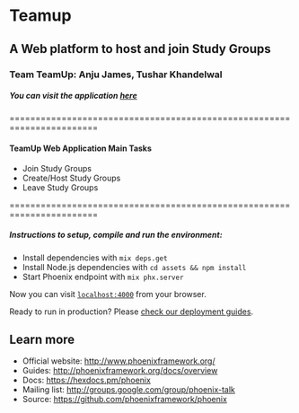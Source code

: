 # Teamup

## A Web platform to host and join Study Groups
### Team TeamUp:  Anju James, Tushar Khandelwal
##### You can visit the application [here](http://teamup.curiousmind.tech)

=======================================================================
 #### TeamUp Web Application Main Tasks 
 
  * Join Study Groups
  * Create/Host Study Groups
  * Leave Study Groups
  
=======================================================================

##### Instructions to setup, compile and run the environment:

  * Install dependencies with `mix deps.get`
  * Install Node.js dependencies with `cd assets && npm install`
  * Start Phoenix endpoint with `mix phx.server`

Now you can visit [`localhost:4000`](http://localhost:4000) from your browser.

Ready to run in production? Please [check our deployment guides](http://www.phoenixframework.org/docs/deployment).

## Learn more

  * Official website: http://www.phoenixframework.org/
  * Guides: http://phoenixframework.org/docs/overview
  * Docs: https://hexdocs.pm/phoenix
  * Mailing list: http://groups.google.com/group/phoenix-talk
  * Source: https://github.com/phoenixframework/phoenix
